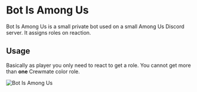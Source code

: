 # Bot Is Among Us
Bot Is Among Us is a small private bot used on a small Among Us Discord server. It assigns roles on reaction.

## Usage

Basically as player you only need to react to get a role. You cannot get more than **one** Crewmate color role.

![Bot Is Among Us](https://i.imgur.com/zaE6aA7.png)
